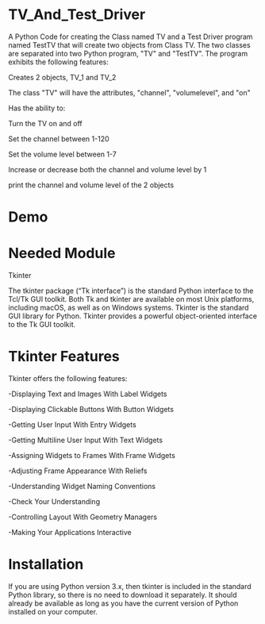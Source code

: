 # TV_And_Test_Driver
A Python Code for creating the Class named TV and a Test Driver program named TestTV that will create two objects from Class TV. The two classes are separated into two Python program, "TV" and "TestTV". The program exhibits the following features: 

Creates 2 objects, TV_1 and TV_2

The class "TV" will have the attributes, "channel", "volumelevel", and "on"

Has the ability to:

Turn the TV on and off

Set the channel between 1-120

Set the volume level between 1-7

Increase or decrease both the channel and volume level by 1

print the channel and volume level of the 2 objects

# Demo


# Needed Module
Tkinter

The tkinter package (“Tk interface”) is the standard Python interface to the Tcl/Tk GUI toolkit. Both Tk and tkinter are available on most Unix platforms, including macOS, as well as on Windows systems. Tkinter is the standard GUI library for Python. Tkinter provides a powerful object-oriented interface to the Tk GUI toolkit. 

# Tkinter Features
Tkinter offers the following features:

-Displaying Text and Images With Label Widgets

-Displaying Clickable Buttons With Button Widgets

-Getting User Input With Entry Widgets

-Getting Multiline User Input With Text Widgets

-Assigning Widgets to Frames With Frame Widgets

-Adjusting Frame Appearance With Reliefs

-Understanding Widget Naming Conventions

-Check Your Understanding

-Controlling Layout With Geometry Managers

-Making Your Applications Interactive

# Installation
If you are using Python version 3.x, then tkinter is included in the standard Python library, so there is no need to download it separately. It should already be available as long as you have the current version of Python installed on your computer.
